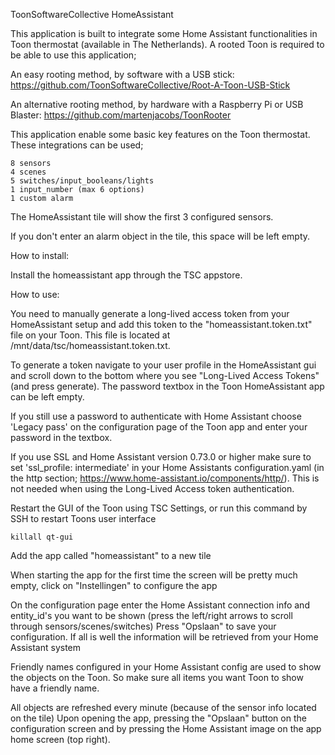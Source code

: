 ToonSoftwareCollective HomeAssistant

This application is built to integrate some Home Assistant functionalities in Toon thermostat (available in The Netherlands). 
A rooted Toon is required to be able to use this application;

An easy rooting method, by software with a USB stick:
https://github.com/ToonSoftwareCollective/Root-A-Toon-USB-Stick

An alternative rooting method, by hardware with a Raspberry Pi or USB Blaster:
https://github.com/martenjacobs/ToonRooter


This application enable some basic key features on the Toon thermostat.  
These integrations can be used;

    8 sensors
    4 scenes
    5 switches/input_booleans/lights
    1 input_number (max 6 options)
    1 custom alarm

The HomeAssistant tile will show the first 3 configured sensors. 

If you don't enter an alarm object in the tile, this space will be left empty.


How to install:

Install the homeassistant app through the TSC appstore.


How to use:

You need to manually generate a long-lived access token from your HomeAssistant setup and add this token to the "homeassistant.token.txt" file on your Toon. 
This file is located at /mnt/data/tsc/homeassistant.token.txt. 

To generate a token navigate to your user profile in the HomeAssistant gui and scroll down to the bottom where you see "Long-Lived Access Tokens" (and press generate). 
The password textbox in the Toon HomeAssistant app can be left empty.

If you still use a password to authenticate with Home Assistant choose 'Legacy pass' on the configuration page of the Toon app and enter your password in the textbox.

If you use SSL and Home Assistant version 0.73.0 or higher make sure to set 'ssl_profile: intermediate' in your Home Assistants configuration.yaml 
(in the http section; https://www.home-assistant.io/components/http/). This is not needed when using the Long-Lived Access token authentication.


Restart the GUI of the Toon using TSC Settings, or run this command by SSH to restart Toons user interface

    killall qt-gui
    
Add the app called "homeassistant" to a new tile

When starting the app for the first time the screen will be pretty much empty, click on "Instellingen" to configure the app
    
On the configuration page enter the Home Assistant connection info and entity_id's you want to be shown (press the left/right arrows to scroll through sensors/scenes/switches)
Press "Opslaan" to save your configuration. If all is well the information will be retrieved from your Home Assistant system

Friendly names configured in your Home Assistant config are used to show the objects on the Toon. So make sure all items you want Toon to show have a friendly name.

All objects are refreshed every minute (because of the sensor info located on the tile)
Upon opening the app, pressing the "Opslaan" button on the configuration screen and by pressing the Home Assistant image on the app home screen (top right).
